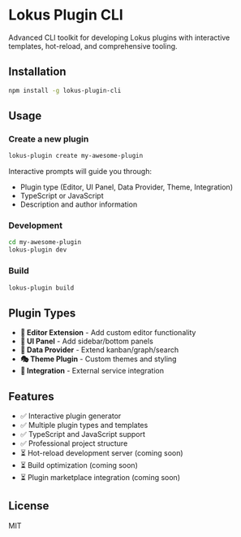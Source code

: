 # Lokus Plugin CLI

Advanced CLI toolkit for developing Lokus plugins with interactive templates, hot-reload, and comprehensive tooling.

## Installation

```bash
npm install -g lokus-plugin-cli
```

## Usage

### Create a new plugin

```bash
lokus-plugin create my-awesome-plugin
```

Interactive prompts will guide you through:
- Plugin type (Editor, UI Panel, Data Provider, Theme, Integration)
- TypeScript or JavaScript
- Description and author information

### Development

```bash
cd my-awesome-plugin
lokus-plugin dev
```

### Build

```bash
lokus-plugin build
```

## Plugin Types

- **📝 Editor Extension** - Add custom editor functionality
- **🎨 UI Panel** - Add sidebar/bottom panels  
- **🔗 Data Provider** - Extend kanban/graph/search
- **🎭 Theme Plugin** - Custom themes and styling
- **🔌 Integration** - External service integration

## Features

- ✅ Interactive plugin generator
- ✅ Multiple plugin types and templates
- ✅ TypeScript and JavaScript support
- ✅ Professional project structure
- ⏳ Hot-reload development server (coming soon)
- ⏳ Build optimization (coming soon)
- ⏳ Plugin marketplace integration (coming soon)

## License

MIT